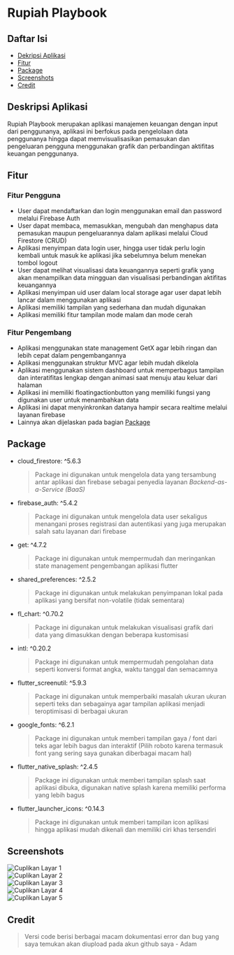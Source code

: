 # Rupiah Playbook

## Daftar Isi

- [Dekripsi Aplikasi](#deskripsi-aplikasi)
- [Fitur](#fitur)
- [Package](#package)
- [Screenshots](#screenshots)
- [Credit](#credit)

## Deskripsi Aplikasi

Rupiah Playbook merupakan aplikasi manajemen keuangan dengan input dari penggunanya, aplikasi ini berfokus pada pengelolaan data penggunanya hingga dapat memvisualisasikan pemasukan dan pengeluaran pengguna menggunakan grafik dan perbandingan aktifitas keuangan penggunanya.

## Fitur

### Fitur Pengguna

- User dapat mendaftarkan dan login menggunakan email dan password melalui Firebase Auth
- User dapat membaca, memasukkan, mengubah dan menghapus data pemasukan maupun pengeluarannya dalam aplikasi melalui Cloud Firestore (CRUD)
- Aplikasi menyimpan data login user, hingga user tidak perlu login kembali untuk masuk ke aplikasi jika sebelumnya belum menekan tombol logout
- User dapat melihat visualisasi data keuangannya seperti grafik yang akan menampilkan data mingguan dan visualisasi perbandingan aktifitas keuangannya
- Aplikasi menyimpan uid user dalam local storage agar user dapat lebih lancar dalam menggunakan aplikasi
- Aplikasi memiliki tampilan yang sederhana dan mudah digunakan
- Aplikasi memiliki fitur tampilan mode malam dan mode cerah

### Fitur Pengembang

- Aplikasi menggunakan state management GetX agar lebih ringan dan lebih cepat dalam pengembangannya
- Aplikasi menggunakan struktur MVC agar lebih mudah dikelola
- Aplikasi menggunakan sistem dashboard untuk memperbagus tampilan dan interatifitas lengkap dengan animasi saat menuju atau keluar dari halaman
- Aplikasi ini memiliki floatingactionbutton yang memiliki fungsi yang digunakan user untuk menambahkan data
- Aplikasi ini dapat menyinkronkan datanya hampir secara realtime melalui layanan firebase
- Lainnya akan dijelaskan pada bagian [Package](#deskripsi-aplikasi)

## Package

- cloud_firestore: ^5.6.3
  > Package ini digunakan untuk mengelola data yang tersambung antar aplikasi dan firebase sebagai penyedia layanan _Backend-as-a-Service (BaaS)_
- firebase_auth: ^5.4.2
  > Package ini digunakan untuk mengelola data user sekaligus menangani proses registrasi dan autentikasi yang juga merupakan salah satu layanan dari firebase
- get: ^4.7.2
  > Package ini digunakan untuk mempermudah dan meringankan state management pengembangan aplikasi flutter
- shared_preferences: ^2.5.2
  > Package ini digunakan untuk melakukan penyimpanan lokal pada aplikasi yang bersifat non-volatile (tidak sementara)
- fl_chart: ^0.70.2
  > Package ini digunakan untuk melakukan visualisasi grafik dari data yang dimasukkan dengan beberapa kustomisasi
- intl: ^0.20.2
  > Package ini digunakan untuk mempermudah pengolahan data seperti konversi format angka, waktu tanggal dan semacamnya
- flutter_screenutil: ^5.9.3
  > Package ini digunakan untuk memperbaiki masalah ukuran ukuran seperti teks dan sebagainya agar tampilan aplikasi menjadi teroptimisasi di berbagai ukuran
- google_fonts: ^6.2.1
  > Package ini digunakan untuk memberi tampilan gaya / font dari teks agar lebih bagus dan interaktif (Pilih roboto karena termasuk font yang sering saya gunakan diberbagai macam hal)
- flutter_native_splash: ^2.4.5
  > Package ini digunakan untuk memberi tampilan splash saat aplikasi dibuka, digunakan native splash karena memiliki performa yang lebih bagus
- flutter_launcher_icons: ^0.14.3
  > Package ini digunakan untuk memberi tampilan icon aplikasi hingga aplikasi mudah dikenali dan memiliki ciri khas tersendiri

## Screenshots

![Cuplikan Layar 1](https://raw.githubusercontent.com/Mobile-Innovation-Laboratory/Flutter_AdamLutfiR_RupiahPlaybook/main/assets/screenshots/Cuplikan%20layar%202025-02-27%20225654.png)  
![Cuplikan Layar 2](https://raw.githubusercontent.com/Mobile-Innovation-Laboratory/Flutter_AdamLutfiR_RupiahPlaybook/main/assets/screenshots/Cuplikan%20layar%202025-02-27%20225706.png)  
![Cuplikan Layar 3](https://raw.githubusercontent.com/Mobile-Innovation-Laboratory/Flutter_AdamLutfiR_RupiahPlaybook/main/assets/screenshots/Cuplikan%20layar%202025-02-27%20225716.png)  
![Cuplikan Layar 4](https://raw.githubusercontent.com/Mobile-Innovation-Laboratory/Flutter_AdamLutfiR_RupiahPlaybook/main/assets/screenshots/Cuplikan%20layar%202025-02-27%20225728.png)  
![Cuplikan Layar 5](https://raw.githubusercontent.com/Mobile-Innovation-Laboratory/Flutter_AdamLutfiR_RupiahPlaybook/main/assets/screenshots/Cuplikan%20layar%202025-02-27%20232629.png)

## Credit

> Versi code berisi berbagai macam dokumentasi error dan bug yang saya temukan akan diupload pada akun github saya - Adam
